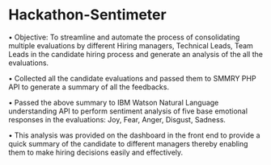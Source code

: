# Hackathon-Sentimeter

•	Objective: To streamline and automate the process of consolidating multiple evaluations by different Hiring managers, Technical Leads, Team Leads in the candidate hiring process and generate an analysis of the all the evaluations.

•	Collected all the candidate evaluations and passed them to SMMRY PHP API to generate a summary of all the feedbacks.

•	Passed the above summary to IBM Watson Natural Language understanding API to perform sentiment analysis of five base emotional responses in the evaluations: Joy, Fear, Anger, Disgust, Sadness. 

•	This analysis was provided on the dashboard in the front end to provide a quick summary of the candidate to different managers thereby enabling them to make hiring decisions easily and effectively.
